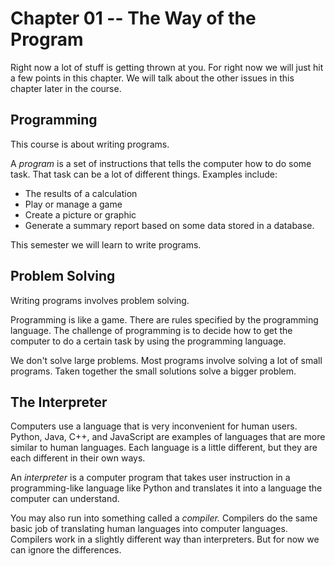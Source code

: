 # Chapter 01 -- The Way of the Program

Right now a lot of stuff is getting thrown at you.  For right now we will just hit a few points in this chapter.  We will talk about the other issues in this chapter later in the course.

## Programming

This course is about writing programs. 

A *program* is a set of instructions that tells the computer how to do some task.  That task can be a lot of different things.  Examples include:

* The results of a calculation
* Play or manage a game
* Create a picture or graphic
* Generate a summary report based on some data stored in a database.

This semester we will learn to write programs.

## Problem Solving

Writing programs involves problem solving.

Programming is like a game.  There are rules specified by the programming language.  The challenge of programming is to decide how to get the computer to do a certain task by using the programming language.

We don't solve large problems.  Most programs involve solving a lot of small programs.  Taken together the small solutions solve a bigger problem.

## The Interpreter

Computers use a language that is very inconvenient for human users.  Python, Java, C++, and JavaScript are examples of languages that are more similar to human languages.  Each language is a little different, but they are each different in their own ways.

An *interpreter* is a computer program that takes user instruction in a programming-like language like Python and translates it into a language the computer can understand.

You may also run into something called a *compiler.*  Compilers do the same basic job of translating human languages into computer languages.  Compilers work in a slightly different way than interpreters.  But for now we can ignore the differences.
